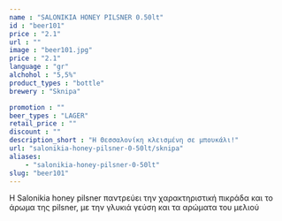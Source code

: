 ```yaml
---
name : "SALONIKIA HONEY PILSNER 0.50lt"
id : "beer101"
price : "2.1"
url : ""
image : "beer101.jpg"
price : "2.1"
language : "gr"
alchohol : "5,5%"
product_types : "bottle"
brewery : "Sknipa"

promotion : ""
beer_types : "LAGER"
retail_price : ""
discount : ""
description_short : "Η Θεσσαλονίκη κλεισμένη σε μπουκάλι!"
url: "salonikia-honey-pilsner-0-50lt/sknipa"
aliases: 
    - "salonikia-honey-pilsner-0-50lt"
slug: "beer101"
---
```


Η Salonikia honey pilsner παντρεύει την χαρακτηριστική πικράδα και το άρωμα της pilsner, με την γλυκιά γεύση και τα αρώματα του μελιού
